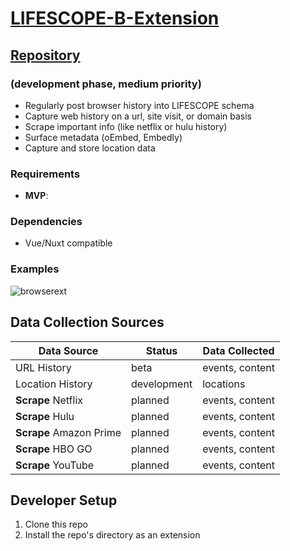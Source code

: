 # [LIFESCOPE-B-Extension](https://github.com/LifeScopeLabs/lifescope-browser-extension)

## [Repository](https://github.com/LifeScopeLabs/lifescope-browser-extension)

### (development phase, medium priority)

* Regularly post browser history into LIFESCOPE schema
* Capture web history on a url, site visit, or domain basis
* Scrape important info (like netflix or hulu history)
* Surface metadata (oEmbed, Embedly)
* Capture and store location data

### Requirements
- **MVP**: 

### Dependencies
- Vue/Nuxt compatible

### Examples

![browserext]

[browserext]:https://lifescopelabs.github.io/assets/screenshots/browser-plugin-screenshot.png

## Data Collection Sources

| Data Source | Status | Data Collected |
|--|--|--|
| URL History | beta | events, content |
| Location History | development | locations |
| **Scrape** Netflix | planned | events, content |
| **Scrape** Hulu | planned | events, content |
| **Scrape** Amazon Prime | planned | events, content |
| **Scrape** HBO GO | planned | events, content |
| **Scrape** YouTube | planned | events, content |

## Developer Setup

1. Clone this repo
2. Install the repo's directory as an extension
<!--stackedit_data:
eyJoaXN0b3J5IjpbMTk5MTQ3OTk4MSwxOTI3Nzc3NDI5XX0=
-->